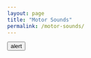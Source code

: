```yaml
---
layout: page
title: "Motor Sounds"
permalink: /motor-sounds/
---
```

<script src="assets/motors.js"></script> 

<script>
document.getElementById("text").innerHTML = "Text added by JavaScript code";
</script

<input id="clickMe" type="button" value="clickme" onclick="play();" />
<input id='alert' type='button' value='alert' onclick='myalert();' />

